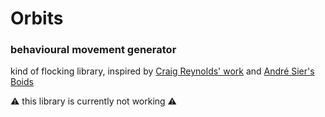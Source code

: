# Orbits

### behavioural movement generator

kind of flocking library, inspired by [Craig Reynolds' work](https://www.red3d.com/cwr/steer/gdc99/)
and [André Sier's Boids](https://www.s373.net/code/boids/)


:warning: this library is currently not working :warning:
